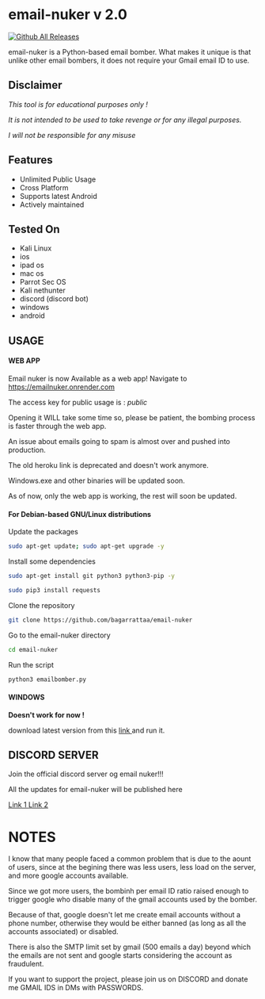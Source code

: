 # email-nuker v 2.0

[![Github All Releases](https://img.shields.io/github/downloads/bagarrattaa/email-nuker/total.svg)]()

email-nuker is a Python-based email bomber. What makes it unique is that unlike other email bombers, it does not require your Gmail email ID to use.


## Disclaimer
*This tool is for educational purposes only !*

_It is not intended to be used to take revenge or for any illegal purposes._

*I will not be responsible for any misuse*


## Features
* Unlimited Public Usage
* Cross Platform
* Supports latest Android
* Actively maintained


## Tested On
* Kali Linux
* ios
* ipad os
* mac os
* Parrot Sec OS
* Kali nethunter
* discord (discord bot)
* windows
* android
  
  
## USAGE 
#### WEB APP 

Email nuker is now Available as a web app!
Navigate to https://emailnuker.onrender.com

The access key for public usage is : *public*

Opening it WILL take some time so, please be patient, the bombing process is faster through the web app.

An issue about emails going to spam is almost over and pushed into production.

The old heroku link is deprecated and doesn't work anymore. 

Windows.exe and other binaries will be updated soon.

As of now, only the web app is working, the rest will soon be updated. 


#### For Debian-based GNU/Linux distributions

Update the packages
```bash
sudo apt-get update; sudo apt-get upgrade -y
```
Install some dependencies
```bash
sudo apt-get install git python3 python3-pip -y
```
```bash
sudo pip3 install requests
```
Clone the repository
```bash
git clone https://github.com/bagarrattaa/email-nuker
```
Go to the email-nuker directory
```bash
cd email-nuker
```
Run the script
```bash
python3 emailbomber.py
```

#### WINDOWS 

**Doesn't work for now !**

download latest version from this <a href=https://github.com/bagarrattaa/email-nuker/releases/download/windows2.0/emailnuker.exe> 
  link
  </a>
and run it.


## DISCORD SERVER

Join the official discord server og email nuker!!!

All the updates for email-nuker will be published here

<a href=https://discord.com/invite/ndp64XbtPp>
Link 1
</a>

<a href=https://discord.gg/ndp64XbtPp.>
Link 2
</a>


# NOTES

I know that many people faced a common problem that is due to the aount of users, since at the begining there was less users, less load on the server, and more google accounts available.

Since we got more users, the bombinh per email ID ratio raised enough to trigger google who disable many of the gmail accounts used by the bomber.

Because of that, google doesn't let me create email accounts without a phone number, otherwise they would be either banned (as long as all the accounts associated) or disabled.

There is also the SMTP limit set by gmail (500 emails a day) beyond which the emails are not sent and google starts considering the account as fraudulent.

If you want to support the project, please join us on DISCORD and donate me GMAIL IDS in DMs with PASSWORDS.
